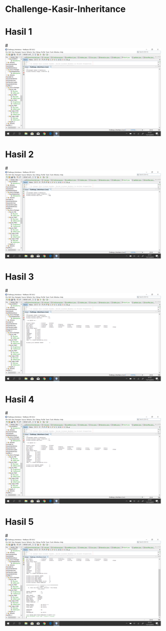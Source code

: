 # Challenge-Kasir-Inheritance
# Hasil 1
#![AltText](https://github.com/najmi10/Challenge-Kasir-Inheritance/blob/master/1.png "Hasil Satu")
# Hasil 2
#![AltText](https://github.com/najmi10/Challenge-Kasir-Inheritance/blob/master/2.png "Hasil Dua")
# Hasil 3
#![AltText](https://github.com/najmi10/Challenge-Kasir-Inheritance/blob/master/3.png "Hasil Tiga")
# Hasil 4
#![AltText](https://github.com/najmi10/Challenge-Kasir-Inheritance/blob/master/4.png "Hasil Empat")
# Hasil 5
#![AltText](https://github.com/najmi10/Challenge-Kasir-Inheritance/blob/master/5.png "Hasil Lima")
